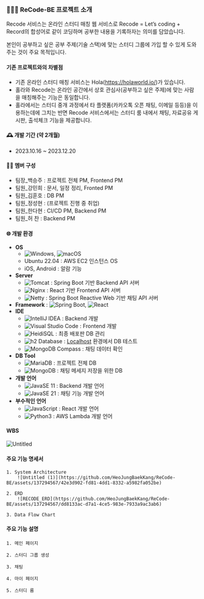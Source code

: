 ### 👨🏻‍🏫 ReCode-BE 프로젝트 소개 
Recode 서비스는 온라인 스터디 매칭 웹 서비스로 Recode = Let’s coding + Record의 합성어로 같이 코딩하며 공부한 내용을 기록하자는 의미를 담았습니다.

본인이 공부하고 싶은 공부 주제(기술 스택)에 맞는 스터디 그룹에 가입 할 수 있게 도와주는 것이 주요 목적입니다.

#### 기존 프로젝트와의 차별점
- 기존 온라인 스터디 매칭 서비스는 Hola(https://holaworld.io/)가 있습니다.
- 홀라와 Recode는 온라인 공간에서 상호 관심사(공부하고 싶은 주제)에 맞는 사람을 매칭해주는 기능은 동일합니다.
- 홀라에서는 스터디 중개 과정에서 타 플랫폼(카카오톡 오픈 채팅, 이메일 등등)을 이용하는데에 그치는 반면 Recode 서비스에서는 스터디 룸 내에서 채팅, 자료공유 게시판, 출석체크 기능을  제공합니다.

#### 🕰️ 개발 기간 (약 2개월) 
- 2023.10.16 ~ 2023.12.20

#### 👨‍💻 멤버 구성 
- 팀장_백승주 : 프로젝트 전체 PM, Frontend PM 
- 팀원_강민희 : 문서, 일정 정리, Fronted PM
- 팀원_김훈호 : DB PM
- 팀원_정성현 : (프로젝트 진행 중 취업) 
- 팀원_한다현 :  CI/CD PM, Backend PM
- 팀원_허 찬 : Backend PM

#### 🌐 개발 환경 
- **OS**
    - ![Windows](https://img.shields.io/badge/Windows-0078D6?style=for-the-badge&logo=windows&logoColor=white), ![macOS](https://img.shields.io/badge/macOS-000000?style=for-the-badge&logo=apple&logoColor=white)
    - Ubuntu 22.04 : AWS EC2 인스턴스 OS
    - iOS, Android : 알람 기능
- **Server**
    - ![Tomcat](https://img.shields.io/badge/Tomcat-F8DC75?style=for-the-badge&logo=apache-tomcat&logoColor=black) : Spring Boot 기반 Backend API 서버
    - ![Nginx](https://img.shields.io/badge/Nginx-009639?style=for-the-badge&logo=nginx&logoColor=white) : React 기반 Frontend API 서버
    - ![Netty](https://img.shields.io/badge/Netty-415D46?style=for-the-badge&logo=Netty&logoColor=white) : Spring Boot Reactive Web 기반 채팅 API 서버
- **Framework** : ![Spring Boot](https://img.shields.io/badge/Spring_Boot-6DB33F?style=for-the-badge&logo=spring-boot&logoColor=white), ![React](https://img.shields.io/badge/React-61DAFB?style=for-the-badge&logo=react&logoColor=white)
- **IDE**
    - ![IntelliJ IDEA](https://img.shields.io/badge/IntelliJ_IDEA-000000?style=for-the-badge&logo=intellij-idea&logoColor=white) : Backend 개발
    - ![Visual Studio Code](https://img.shields.io/badge/Visual_Studio_Code-007ACC?style=for-the-badge&logo=visual-studio-code&logoColor=white) : Frontend 개발
    - ![HeidiSQL](https://img.shields.io/badge/HeidiSQL-9C27B0?style=for-the-badge&logo=HeidiSQL&logoColor=white) : 최종 배포판 DB 관리
    - ![h2 Database](https://img.shields.io/badge/h2_Database-00457C?style=for-the-badge&logo=h2&logoColor=white) : [Localhost](http://Localhost) 환경에서 DB 테스트
    - ![MongoDB Compass](https://img.shields.io/badge/MongoDB_Compass-47A248?style=for-the-badge&logo=mongodb&logoColor=white) : 채팅 데이터 확인
- **DB Tool**
    - ![MariaDB](https://img.shields.io/badge/MariaDB-003545?style=for-the-badge&logo=mariadb&logoColor=white) : 프로젝트 전체 DB
    - ![MongoDB](https://img.shields.io/badge/MongoDB-47A248?style=for-the-badge&logo=mongodb&logoColor=white) : 채팅 메세지 저장을 위한 DB
- **개발 언어**
    - ![JavaSE 11](https://img.shields.io/badge/Java_SE_11-007396?style=for-the-badge&logo=java&logoColor=white) : Backend 개발 언어
    - ![JavaSE 21](https://img.shields.io/badge/Java_SE_21-007396?style=for-the-badge&logo=java&logoColor=white) : 채팅 기능 개발 언어
- **부수적인 언어**
    - ![JavaScript](https://img.shields.io/badge/JavaScript-F7DF1E?style=for-the-badge&logo=javascript&logoColor=black) : React 개발 언어
    - ![Python3](https://img.shields.io/badge/Python_3-3776AB?style=for-the-badge&logo=python&logoColor=white) : AWS Lambda 개발 언어


#### WBS
![Untitled](https://github.com/HeoJungBaekKang/ReCode-BE/assets/137294567/daaeabc3-a014-4442-b377-67c8d5378b0d)

#### 주요 기능 명세서
    1. System Architecture
        ![Untitled (1)](https://github.com/HeoJungBaekKang/ReCode-BE/assets/137294567/42e3d902-fd81-4dd1-8332-a5982fa052be)

    2. ERD
        ![RECODE_ERD](https://github.com/HeoJungBaekKang/ReCode-BE/assets/137294567/dd8133ac-d7a1-4ce5-983e-7933a9ac3ab6)

    3. Data Flow Chart
        

#### 주요 기능 설명
    1. 메인 페이지

    2. 스터디 그룹 생성

    3. 채팅

    4. 마이 페이지

    5. 스터디 룸
    
